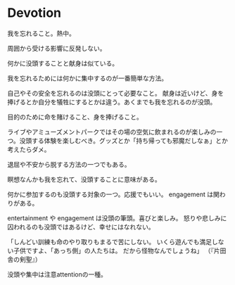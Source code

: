 # Devotion

我を忘れること。熱中。

周囲から受ける影響に反発しない。

何かに没頭することと献身は似ている。

我を忘れるためには何かに集中するのが一番簡単な方法。

自己やその安全を忘れるのは没頭にとって必要なこと。
献身は近いけど、身を捧げるとか自分を犠牲にするとかは違う。あくまでも我を忘れるのが没頭。

目的のために命を賭けること、身を捧げること。

ライブやアミューズメントパークではその場の空気に飲まれるのが楽しみの一つ。没頭する体験を楽しむべき。グッズとか「持ち帰っても邪魔だしなぁ」とか考えたらダメ。

退屈や不安から脱する方法の一つでもある。

瞑想なんかも我を忘れて、没頭することに意味がある。

何かに参加するのも没頭する対象の一つ。応援でもいい。
engagement は関わりがある。

entertainment や engagement は没頭の筆頭。喜びと楽しみ。
怒りや悲しみに囚われるのも没頭ではあるけど、幸せにはなれない。

「しんどい訓練も命のやり取りもまるで苦にしない。
いくら遊んでも満足しない子供ですよ、「あっち側」の人たちは。
だから怪物なんでしょうね」
（『片田舎の剣聖』）

没頭や集中は注意attentionの一種。
